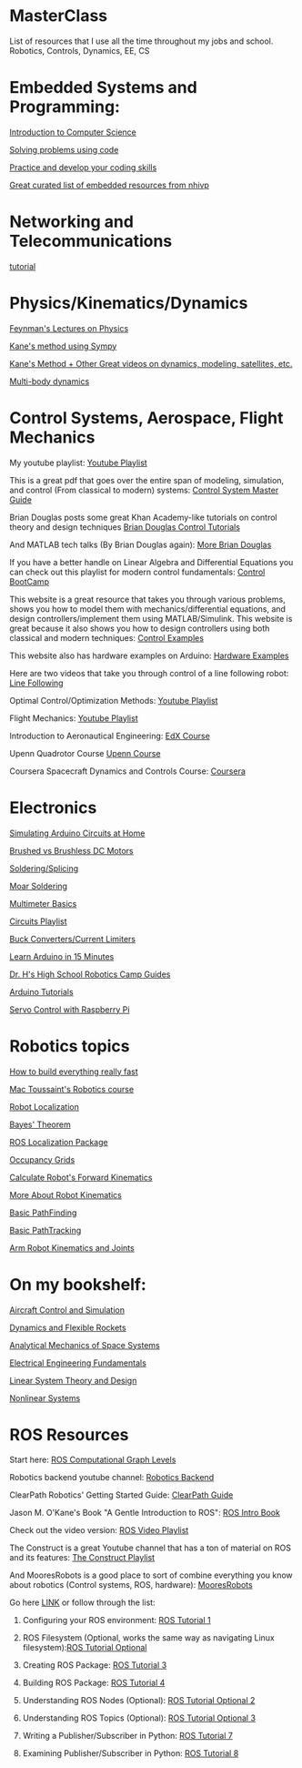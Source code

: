 # MasterClass
List of resources that I use all the time throughout my jobs and school. Robotics, Controls, Dynamics, EE, CS

# Embedded Systems and Programming:

[Introduction to Computer Science](https://www.edx.org/course/cs50s-introduction-to-computer-science)

[Solving problems using code](https://www.codingame.com)

[Practice and develop your coding skills](https://leetcode.com)

[Great curated list of embedded resources from nhivp](https://github.com/nhivp/Awesome-Embedded)


# Networking and Telecommunications

[tutorial](https://github.com/templerobotics/main/wiki/Networking-Tutorials)

# Physics/Kinematics/Dynamics

[Feynman's Lectures on Physics](https://www.feynmanlectures.caltech.edu)

[Kane's method using Sympy](https://docs.sympy.org/latest/modules/physics/mechanics/examples/rollingdisc_example_kane.html)

[Kane's Method + Other Great videos on dynamics, modeling, satellites, etc.](https://www.youtube.com/watch?v=ooS6RHBk5y4&pp=ygUNa2FuZSdzIG1ldGhvZA%3D%3D)

[Multi-body dynamics](https://moorepants.github.io/learn-multibody-dynamics/index.html)

# Control Systems, Aerospace, Flight Mechanics

My youtube playlist:
[Youtube Playlist](https://www.youtube.com/playlist?list=PLWC_AgPbmiSTcPTEHKK6BMRWUQZDhQ2Ej)

This is a great pdf that goes over the entire span of modeling, simulation, and control (From classical to modern) systems:
[Control System Master Guide](https://file.tavsys.net/control/state-space-guide.pdf)

Brian Douglas posts some great Khan Academy-like tutorials on control theory and design techniques
[Brian Douglas Control Tutorials](https://www.youtube.com/channel/UCq0imsn84ShAe9PBOFnoIrg)

And MATLAB tech talks (By Brian Douglas again):
[More Brian Douglas](https://www.mathworks.com/videos/control-systems-in-practice-part-1-what-control-systems-engineers-do-1534488209151.html)

If you have a better handle on Linear Algebra and Differential Equations you can check out this playlist for modern control fundamentals:
[Control BootCamp](https://www.youtube.com/playlist?list=PLMrJAkhIeNNR20Mz-VpzgfQs5zrYi085m)

This website is a great resource that takes you through various problems, shows you how to model them with mechanics/differential equations, and design controllers/implement them using MATLAB/Simulink. This website is great because it also shows you how to design controllers using both classical and modern techniques:
[Control Examples](http://ctms.engin.umich.edu/CTMS/index.php?example=Introduction&section=SystemModeling)

This website also has hardware examples on Arduino:
[Hardware Examples](http://ctms.engin.umich.edu/CTMS/index.php?aux=Index_Activities)

Here are two videos that take you through control of a line following robot:
[Line Following](https://www.youtube.com/watch?v=Fjdmg8TjV74)

Optimal Control/Optimization Methods:
[Youtube Playlist](https://www.youtube.com/playlist?list=PLMLojHoA_QPmRiPotD_TnfdUkglTexuqm)

Flight Mechanics:
[Youtube Playlist](https://www.youtube.com/playlist?list=PLWC_AgPbmiSQCnuHnS9eh2rSfCZPg31rk)

Introduction to Aeronautical Engineering:
[EdX Course](https://www.edx.org/course/introduction-to-aeronautical-engineering-2)

Upenn Quadrotor Course
[Upenn Course](https://www.youtube.com/playlist?list=PLblGgzWkqSqM7IWsgjDetdzZDS1NbkTnd)

Coursera Spacecraft Dynamics and Controls Course:
[Coursera](https://www.coursera.org/specializations/spacecraft-dynamics-control)

# Electronics

[Simulating Arduino Circuits at Home](https://github.com/templerobotics/main/wiki/TinkerCAD-Virtual-Circuits-(Arduino-Simulator))

[Brushed vs Brushless DC Motors](https://www.youtube.com/watch?v=Sbxd8vY_j3o)

[Soldering/Splicing](https://www.youtube.com/watch?v=w4acHT1coc4)

[Moar Soldering](https://www.youtube.com/watch?v=Q9G9gaokqvM)

[Multimeter Basics](https://www.youtube.com/watch?v=LTv62BPC8nA)

[Circuits Playlist](https://www.youtube.com/playlist?list=PLah6faXAgguOeMUIxS22ZU4w5nDvCl5gs)

[Buck Converters/Current Limiters](https://www.youtube.com/watch?v=8uoo5pAeWZI)

[Learn Arduino in 15 Minutes](https://www.youtube.com/watch?v=nL34zDTPkcs)

[Dr. H's High School Robotics Camp Guides](https://sites.google.com/a/temple.edu/temple-robotics-camp/)

[Arduino Tutorials](https://www.arduino.cc/en/Tutorial/HomePage)

[Servo Control with Raspberry Pi](http://www.instructables.com/id/Servo-Motor-Control-With-Raspberry-Pi/)

# Robotics topics

[How to build everything really fast](https://www.instructables.com/How-to-Build-your-Everything-Really-Really-Fast/)

[Mac Toussaint's Robotics course](https://github.com/MarcToussaint/robotics-course)

[Robot Localization](https://www.youtube.com/watch?v=31xZhj2uPr4)

[Bayes' Theorem](https://www.youtube.com/watch?v=sA5wv56qYc0)

[ROS Localization Package](http://docs.ros.org/lunar/api/robot_localization/html/index.html)

[Occupancy Grids](https://en.wikipedia.org/wiki/Occupancy_grid_mapping)

[Calculate Robot's Forward Kinematics](http://blog.robotiq.com/how-to-calculate-a-robots-forward-kinematics-in-5-easy-steps)

[More About Robot Kinematics](http://www.southampton.ac.uk/~rmc1/robotics/arkinematics.htm)

[Basic PathFinding](http://theory.stanford.edu/~amitp/GameProgramming/AStarComparison.html)

[Basic PathTracking](https://www.mathworks.com/help/robotics/ug/pure-pursuit-controller.html)

[Arm Robot Kinematics and Joints](http://www.coppeliarobotics.com/helpFiles/en/jointDescription.htm)

# On my bookshelf:

[Aircraft Control and Simulation](https://www.amazon.com/Aircraft-Control-Simulation-Dynamics-Autonomous/dp/1118870980/ref=asc_df_1118870980/?tag=hyprod-20&linkCode=df0&hvadid=312151261589&hvpos=&hvnetw=g&hvrand=16251954896090994025&hvpone=&hvptwo=&hvqmt=&hvdev=c&hvdvcmdl=&hvlocint=&hvlocphy=9007308&hvtargid=pla-453711518290&psc=1&tag=&ref=&adgrpid=58874700461&hvpone=&hvptwo=&hvadid=312151261589&hvpos=&hvnetw=g&hvrand=16251954896090994025&hvqmt=&hvdev=c&hvdvcmdl=&hvlocint=&hvlocphy=9007308&hvtargid=pla-453711518290)

[Dynamics and Flexible Rockets](https://www.amazon.com/Aircraft-Control-Simulation-Dynamics-Autonomous/dp/1118870980/ref=asc_df_1118870980/?tag=hyprod-20&linkCode=df0&hvadid=312151261589&hvpos=&hvnetw=g&hvrand=16251954896090994025&hvpone=&hvptwo=&hvqmt=&hvdev=c&hvdvcmdl=&hvlocint=&hvlocphy=9007308&hvtargid=pla-453711518290&psc=1&tag=&ref=&adgrpid=58874700461&hvpone=&hvptwo=&hvadid=312151261589&hvpos=&hvnetw=g&hvrand=16251954896090994025&hvqmt=&hvdev=c&hvdvcmdl=&hvlocint=&hvlocphy=9007308&hvtargid=pla-453711518290)

[Analytical Mechanics of Space Systems](https://www.amazon.com/Analytical-Mechanics-Systems-Fourth-Education/dp/1624105211)

[Electrical Engineering Fundamentals](https://www.amazon.com/ELECTRICAL-ENGINEERING-FUNDAMENTAL-Vincent-Toro/dp/9332551766)

[Linear System Theory and Design](https://www.amazon.com/Linear-System-Electrical-Computer-Engineering/dp/0199959579/ref=sr_1_1?keywords=linear+system+theory+and+design&qid=1693709140&s=books&sprefix=linear+sy%2Cstripbooks%2C76&sr=1-1&ufe=app_do%3Aamzn1.fos.f5122f16-c3e8-4386-bf32-63e904010ad0)

[Nonlinear Systems](https://www.amazon.com/Nonlinear-Systems-3rd-Hassan-Khalil/dp/0130673897/ref=sr_1_1?crid=2WO4214F37H42&keywords=nonlinear+systems+khalil&qid=1693709159&s=books&sprefix=nonlinaer+systems+khalil%2Cstripbooks%2C69&sr=1-1)

# ROS Resources

Start here: [ROS Computational Graph Levels](http://wiki.ros.org/ROS/Concepts)

Robotics backend youtube channel: [Robotics Backend](https://www.youtube.com/@RoboticsBackEnd/featured)

ClearPath Robotics' Getting Started Guide: [ClearPath Guide](https://clearpathrobotics.com/assets/guides/kinetic/ros/Getting%20Started%20with%20Ubuntu.html)

Jason M. O'Kane's Book "A Gentle Introduction to ROS": [ROS Intro Book](https://www.cse.sc.edu/~jokane/agitr/agitr-letter.pdf)

Check out the video version: [ROS Video Playlist](https://www.youtube.com/playlist?list=PLH-vcjgGSri0sipCweLukjPvJuoUpGchJ)

The Construct is a great Youtube channel that has a ton of material on ROS and its features: [The Construct Playlist](https://www.youtube.com/watch?v=DBFYZRMLr70&list=PLK0b4e05LnzZWg_7QrIQWyvSPX2WN2ncc)

And MooresRobots is a good place to sort of combine everything you know about robotics (Control systems, ROS, hardware):
[MooresRobots](http://moorerobots.com/blog)

Go here [LINK](http://wiki.ros.org/ROS/Tutorials) or follow through the list:

1. Configuring your ROS environment: [ROS Tutorial 1](http://wiki.ros.org/ROS/Tutorials/InstallingandConfiguringROSEnvironment)

2. ROS Filesystem (Optional, works the same way as navigating Linux filesystem):[ROS Tutorial Optional](http://wiki.ros.org/ROS/Tutorials/NavigatingTheFilesystem)

3. Creating ROS Package: [ROS Tutorial 3](http://wiki.ros.org/ROS/Tutorials/CreatingPackage)

4. Building ROS Package: [ROS Tutorial 4](http://wiki.ros.org/ROS/Tutorials/BuildingPackages)

5. Understanding ROS Nodes (Optional): [ROS Tutorial Optional 2](http://wiki.ros.org/ROS/Tutorials/UnderstandingNodes)

6. Understanding ROS Topics (Optional): [ROS Tutorial Optional 3](http://wiki.ros.org/ROS/Tutorials/UnderstandingTopics)

7. Writing a Publisher/Subscriber in Python: [ROS Tutorial 7](http://wiki.ros.org/ROS/Tutorials/WritingPublisherSubscriber%28python%29)

8. Examining Publisher/Subscriber in Python: [ROS Tutorial 8](http://wiki.ros.org/ROS/Tutorials/ExaminingPublisherSubscriber)


